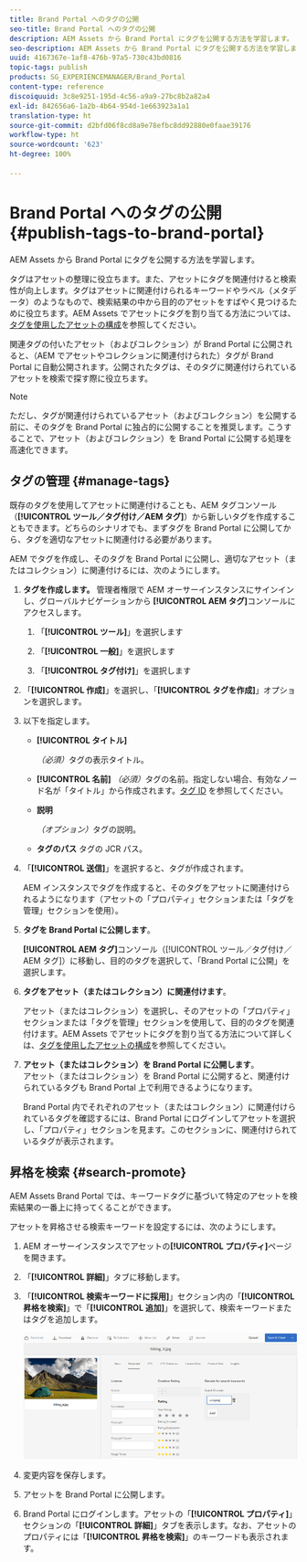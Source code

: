 ```yaml
---
title: Brand Portal へのタグの公開
seo-title: Brand Portal へのタグの公開
description: AEM Assets から Brand Portal にタグを公開する方法を学習します。
seo-description: AEM Assets から Brand Portal にタグを公開する方法を学習します。
uuid: 4167367e-1af8-476b-97a5-730c43bd0816
topic-tags: publish
products: SG_EXPERIENCEMANAGER/Brand_Portal
content-type: reference
discoiquuid: 3c8e9251-195d-4c56-a9a9-27bc8b2a82a4
exl-id: 842656a6-1a2b-4b64-954d-1e663923a1a1
translation-type: ht
source-git-commit: d2bfd06f8cd8a9e78efbc8dd92880e0faae39176
workflow-type: ht
source-wordcount: '623'
ht-degree: 100%

---
```


# Brand Portal へのタグの公開 {#publish-tags-to-brand-portal}

AEM Assets から Brand Portal にタグを公開する方法を学習します。

タグはアセットの整理に役立ちます。また、アセットにタグを関連付けると検索性が向上します。タグはアセットに関連付けられるキーワードやラベル（メタデータ）のようなもので、検索結果の中から目的のアセットをすばやく見つけるために役立ちます。AEM Assets でアセットにタグを割り当てる方法については、[タグを使用したアセットの構成](https://helpx.adobe.com/jp/experience-manager/6-5/assets/using/organize-assets.html#Usetagstoorganizeassets)を参照してください。

関連タグの付いたアセット（およびコレクション）が Brand Portal に公開されると、（AEM でアセットやコレクションに関連付けられた）タグが Brand Portal に自動公開されます。公開されたタグは、そのタグに関連付けられているアセットを検索で探す際に役立ちます。

>[!NOTE]
>
>ただし、タグが関連付けられているアセット（およびコレクション）を公開する前に、そのタグを Brand Portal に独占的に公開することを推奨します。こうすることで、アセット（およびコレクション）を Brand Portal に公開する処理を高速化できます。

## タグの管理 {#manage-tags}

既存のタグを使用してアセットに関連付けることも、AEM タグコンソール（**[!UICONTROL ツール／タグ付け／AEM タグ]**）から新しいタグを作成することもできます。どちらのシナリオでも、まずタグを Brand Portal に公開してから、タグを適切なアセットに関連付ける必要があります。

AEM でタグを作成し、そのタグを Brand Portal に公開し、適切なアセット（またはコレクション）に関連付けるには、次のようにします。

1. **タグを作成します。**
管理者権限で AEM オーサーインスタンスにサインインし、グローバルナビゲーションから **[!UICONTROL AEM タグ]**&#x200B;コンソールにアクセスします。

   1. 「**[!UICONTROL ツール]**」を選択します

   1. 「**[!UICONTROL 一般]**」を選択します

   1. 「**[!UICONTROL タグ付け]**」を選択します

1. 「**[!UICONTROL 作成]**」を選択し、「**[!UICONTROL タグを作成]**」オプションを選択します。
1. 以下を指定します。

   * **[!UICONTROL タイトル]**

      *（必須）*&#x200B;タグの表示タイトル。
   * **[!UICONTROL 名前]**
      *（必須）*&#x200B;タグの名前。指定しない場合、有効なノード名が「タイトル」から作成されます。[タグ ID](https://helpx.adobe.com/jp/experience-manager/6-5/sites/developing/using/framework.html#TagID) を参照してください。
   * **説明**

      *（オプション）*&#x200B;タグの説明。
   * **タグのパス** タグの JCR パス。

1. 「**[!UICONTROL 送信]**」を選択すると、タグが作成されます。

   AEM インスタンスでタグを作成すると、そのタグをアセットに関連付けられるようになります（アセットの「プロパティ」セクションまたは「タグを管理」セクションを使用）。

1. **タグを Brand Portal に公開します**。

   **[!UICONTROL AEM タグ]**&#x200B;コンソール（[!UICONTROL ツール／タグ付け／AEM タグ]）に移動し、目的のタグを選択して、「Brand Portal に公開」を選択します。

1. **タグをアセット（またはコレクション）に関連付けます**。

   アセット（またはコレクション）を選択し、そのアセットの「プロパティ」セクションまたは「タグを管理」セクションを使用して、目的のタグを関連付けます。AEM Assets でアセットにタグを割り当てる方法について詳しくは、[タグを使用したアセットの構成](https://helpx.adobe.com/jp/experience-manager/6-5/assets/using/organize-assets.html#Usetagstoorganizeassets)を参照してください。

1. **アセット（またはコレクション）を Brand Portal に公開します**。\
   アセット（またはコレクション）を Brand Portal に公開すると、関連付けられているタグも Brand Portal 上で利用できるようになります。

   Brand Portal 内でそれぞれのアセット（またはコレクション）に関連付けられているタグを確認するには、Brand Portal にログインしてアセットを選択し、「プロパティ」セクションを見ます。このセクションに、関連付けられているタグが表示されます。

## 昇格を検索 {#search-promote}

AEM Assets Brand Portal では、キーワードタグに基づいて特定のアセットを検索結果の一番上に持ってくることができます。

アセットを昇格させる検索キーワードを設定するには、次のようにします。

1. AEM オーサーインスタンスでアセットの&#x200B;**[!UICONTROL プロパティ]**&#x200B;ページを開きます。
1. 「**[!UICONTROL 詳細]**」タブに移動します。
1. 「**[!UICONTROL 検索キーワードに採用]**」セクション内の「**[!UICONTROL 昇格を検索]**」で「**[!UICONTROL 追加]**」を選択して、検索キーワードまたはタグを追加します。

   ![](assets/search-promote.png)

1. 変更内容を保存します。
1. アセットを Brand Portal に公開します。
1. Brand Portal にログインします。アセットの「**[!UICONTROL プロパティ]**」セクションの「**[!UICONTROL 詳細]**」タブを表示します。なお、アセットのプロパティには「**[!UICONTROL 昇格を検索]**」のキーワードも表示されます。
